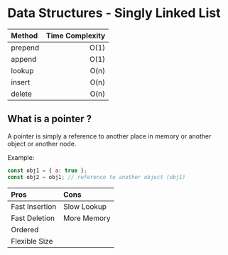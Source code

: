 # Data Structures - Singly Linked List

| Method  | Time Complexity |
| :------ | --------------: |
| prepend |            O(1) |
| append  |            O(1) |
| lookup  |            O(n) |
| insert  |            O(n) |
| delete  |            O(n) |

## What is a pointer ?

A pointer is simply a reference to another place in memory or another object or another node.

Example:

```javascript
const obj1 = { a: true };
const obj2 = obj1; // reference to another object (obj1)
```

| Pros           | Cons        |
| :------------- | :---------- |
| Fast Insertion | Slow Lookup |
| Fast Deletion  | More Memory |
| Ordered        |             |
| Flexible Size  |             |
